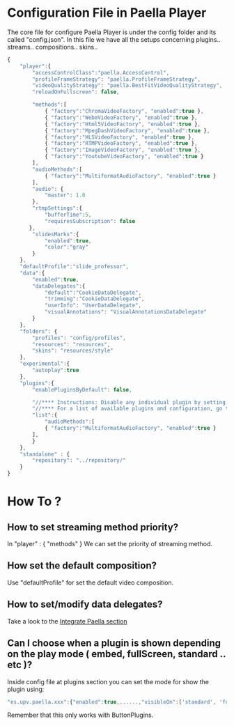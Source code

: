 ---
---

# Configuration File in Paella Player

The core file for configure Paella Player is under the config folder and its called "config.json". 
In this file we have all the setups concerning plugins.. streams.. compositions.. skins.. 


```javascript
{
	"player":{
		"accessControlClass":"paella.AccessControl",
		"profileFrameStrategy": "paella.ProfileFrameStrategy",
		"videoQualityStrategy": "paella.BestFitVideoQualityStrategy",
		"reloadOnFullscreen": false,

		"methods":[
			{ "factory":"ChromaVideoFactory", "enabled":true },
			{ "factory":"WebmVideoFactory", "enabled":true },
			{ "factory":"Html5VideoFactory", "enabled":true },
			{ "factory":"MpegDashVideoFactory", "enabled":true },
			{ "factory":"HLSVideoFactory", "enabled":true },
			{ "factory":"RTMPVideoFactory", "enabled":true },
			{ "factory":"ImageVideoFactory", "enabled":true },
			{ "factory":"YoutubeVideoFactory", "enabled":true }
		],
		"audioMethods":[
			{ "factory":"MultiformatAudioFactory", "enabled":true }
		],
	   	"audio": {
	   		"master": 1.0
	    },
	    "rtmpSettings":{
	    	"bufferTime":5,
	    	"requiresSubscription": false
       },
		"slidesMarks":{
			"enabled":true,
			"color":"gray"
		}
	},
	"defaultProfile":"slide_professor",
	"data":{
		"enabled":true,
		"dataDelegates":{
			"default":"CookieDataDelegate",
			"trimming":"CookieDataDelegate",
			"userInfo": "UserDataDelegate",
			"visualAnnotations": "VisualAnnotationsDataDelegate"
		}
	},
	"folders": {
		"profiles": "config/profiles",
		"resources": "resources",
		"skins": "resources/style"
	},
	"experimental":{
		"autoplay":true
	},
	"plugins":{
		"enablePluginsByDefault": false,		

		"//**** Instructions: Disable any individual plugin by setting its enable property to false": {"enabled": false},
		"//**** For a list of available plugins and configuration, go to": "https://github.com/polimediaupv/paella/blob/master/doc/plugins.md",
		"list":{
			"audioMethods":[
			{ "factory":"MultiformatAudioFactory", "enabled":true }
		],
        }
	},
    "standalone" : {
        "repository": "../repository/"
    }
}


```

# How To ?

## How to set streaming method priority?

In "player" : { "methods" } We can set the priority of streaming method.


## How set the default composition?

Use "defaultProfile" for set the default video composition.


## How to set/modify data delegates?

Take a look to the [Integrate Paella section](integrate.md)


## Can I choose when a plugin is shown depending on the play mode ( embed, fullScreen, standard .. etc )?

Inside config file at plugins section you can set the mode for show the plugin using:

```javascript
"es.upv.paella.xxx":{"enabled":true,......,"visibleOn":['standard', 'fullscreen', 'embed']},
```

Remember that this only works with ButtonPlugins.
